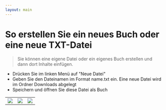 ```yaml
---
layout: main
---
```


# So erstellen Sie ein neues Buch oder eine neue TXT-Datei

> Sie können eine eigene Datei oder ein eigenes Buch erstellen und dann dort Inhalte einfügen.

* Drücken Sie im linken Menü auf &quot;Neue Datei&quot;
* Geben Sie den Dateinamen im Format name.txt ein. Eine neue Datei wird im Ordner Downloads abgelegt
* Speichern und öffnen Sie diese Datei als Buch


||||
|-|-|-|
|![](1.jpg)|![](2.jpg)|![](3.jpg)|

